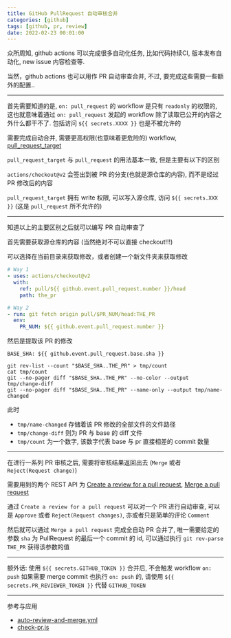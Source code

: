 ```yaml
---
title: GitHub PullRequest 自动审核合并
categories: [github]
tags: [github, pr, review]
date: 2022-02-23 00:01:00
---
```



众所周知, github actions 可以完成很多自动化任务, 比如代码持续CI, 版本发布自动化, new issue 内容检查等.

当然，github actions 也可以用作 PR 自动审查合并, 不过, 要完成这些需要一些额外的配置..

--------

首先需要知道的是, `on: pull_request` 的 workflow 是只有 `readonly` 的权限的, 这也就意味着通过 `on: pull_request` 发起的 workflow 除了读取已公开的内容之外什么都干不了. 包括访问 `${{ secrets.XXXX }}` 也是不被允许的

需要完成自动合并, 需要更高权限(也意味着更危险的) workflow, [pull_request_target](https://docs.github.com/en/actions/learn-github-actions/events-that-trigger-workflows#pull_request_target)

`pull_request_target` 与 `pull_request` 的用法基本一致, 但是主要有以下的区别

`actions/checkout@v2` 会签出到被 PR 的分支(也就是源仓库的内容), 而不是经过 PR 修改后的内容

`pull_request_target` 拥有 write 权限, 可以写入源仓库, 访问 `${{ secrets.XXX }}` (这是 `pull_request` 所不允许的)

----------

知道以上的主要区别之后就可以编写 PR 自动审查了

首先需要获取源仓库的内容 (当然绝对不可以直接 checkout!!!)

可以选择在当前目录来获取修改，或者创建一个新文件夹来获取修改

```yml
# Way 1
- uses: actions/checkout@v2
  with:
    ref: pull/${{ github.event.pull_request.number }}/head
    path: the_pr

# Way 2
- run: git fetch origin pull/$PR_NUM/head:THE_PR
  env:
    PR_NUM: ${{ github.event.pull_request.number }}
```

然后是提取该 PR 的修改

```shell
BASE_SHA: ${{ github.event.pull_request.base.sha }}

git rev-list --count "$BASE_SHA..THE_PR" > tmp/count
cat tmp/count
git --no-pager diff "$BASE_SHA..THE_PR" --no-color --output tmp/change-diff
git --no-pager diff "$BASE_SHA..THE_PR" --name-only --output tmp/name-changed
```

此时
- `tmp/name-changed` 存储着该 PR 修改的全部文件的文件路径
- `tmp/change-diff` 则为 PR 与 base 的 diff 文件
- `tmp/count` 为一个数字, 该数字代表 base 与 pr 直接相差的 commit 数量

----

在进行一系列 PR 审核之后, 需要将审核结果返回出去 (`Merge` 或者 `Reject(Request change)`)

需要用到的两个 REST API 为 [Create a review for a pull request](https://docs.github.com/en/rest/reference/pulls#create-a-review-for-a-pull-request), [Merge a pull request](https://docs.github.com/en/rest/reference/pulls#merge-a-pull-request)

通过 `Create a review for a pull request` 可以对一个 PR 进行自动审查, 可以是 `Approve` 或者 `Reject(Request changes)`, 亦或者只是简单的评论 `Comment`

然后就可以通过 `Merge a pull request` 完成全自动 PR 合并了, 唯一需要给定的参数 `sha` 为 PullRequest 的最后一个 commit 的 id, 可以通过执行 `git rev-parse THE_PR` 获得该参数的值

----

额外话: 使用 `${{ secrets.GITHUB_TOKEN }}` 合并后, 不会触发 workflow `on: push`
如果需要 merge commit 也执行 `on: push` 的, 请使用 `${{ secrets.PR_REVIEWER_TOKEN }}` 代替 `GITHUB_TOKEN`

----

参考与应用

- [auto-review-and-merge.yml](https://github.com/project-mirai/mirai-repo-mirror/blob/master/.github/workflows/auto-review-and-merge.yml)
- [check-pr.js](https://github.com/project-mirai/mirai-repo-mirror/blob/master/.script/check-pr.js)
